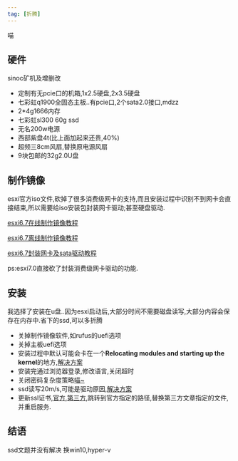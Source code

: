 ```yaml
---
tag: [折腾]
---
```

喵
<!--more-->
## 硬件
sinoc矿机及增删改
* 定制有无pcie口的机箱,1x2.5硬盘,2x3.5硬盘
* 七彩虹q1900全固态主板..有pcie口,2个sata2.0接口,mdzz
* 2*4g1666内存
* 七彩虹sl300 60g ssd
* 无名200w电源
* 西部紫盘4t(比上面加起来还贵,40%)
* 超频三8cm风扇,替换原电源风扇
* 9块包邮的32g2.0U盘

## 制作镜像
esxi官方iso文件,砍掉了很多消费级网卡的支持,而且安装过程中识别不到网卡会直接结束,所以需要给iso安装包封装网卡驱动;甚至硬盘驱动.

[esxi6.7在线制作镜像教程](https://www.cnblogs.com/Sunzz/p/11438066.html)

[esxi6.7离线制作镜像教程](https://www.vediotalk.com/archives/12070)

[esxi6.7封装网卡及sata驱动教程](https://www.quarkbook.com/?p=894)

ps:esxi7.0直接砍了封装消费级网卡驱动的功能.

## 安装
我选择了安装在u盘..因为esxi启动后,大部分时间不需要磁盘读写,大部分内容会保存在内存中.省下的ssd,可以多折腾
* 关掉制作镜像软件,如rufus的uefi选项
* 关掉主板uefi选项
* 安装过程中默认可能会卡在一个**Relocating modules and starting up the kernel**的地方,[解决方案](https://xiwaer.com/605.html)
* 安装完通过浏览器登录,修改语言,关闭超时
* 关闭密码复杂度策略[喵~](https://kafeiou.pw/2018/12/22/1409/)
* ssd读写20m/s,可能是驱动原因,[解决方案](https://www.chiphell.com/thread-1711679-1-1.html)
* 更新ssl证书,[官方](https://kb.vmware.com/s/article/2113926?lang=zh_CN),[第三方](https://hitian.info/notes/2018/07/12/vmware-esxi-upgrade-ssl-certificate/),跳转到官方指定的路径,替换第三方文章指定的文件,并重启服务.

## 结语
ssd文题并没有解决 换win10,hyper-v
